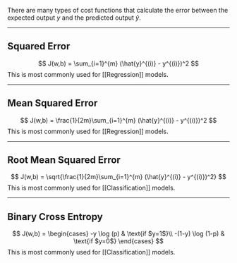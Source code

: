There are many types of cost functions that calculate the error between the expected output $y$ and the predicted output $\hat{y}$.

---
## Squared Error
$$
J(w,b) = \sum_{i=1}^{m} (\hat{y}^{(i)} - y^{(i)})^2
$$
This is most commonly used for [[Regression]] models.

---
## Mean Squared Error

$$
J(w,b) = \frac{1}{2m}\sum_{i=1}^{m} (\hat{y}^{(i)} - y^{(i)})^2
$$
This is most commonly used for [[Regression]] models.

---
## Root Mean Squared Error
$$
J(w,b) = \sqrt{\frac{1}{2m}\sum_{i=1}^{m} (\hat{y}^{(i)} - y^{(i)})^2}
$$
This is most commonly used for [[Classification]] models.

---

## Binary Cross Entropy
$$
J(w,b) = \begin{cases}
  -y \log (p)      & \text{if $y=1$}\\
  -(1-y) \log (1-p) & \text{if $y=0$}
 \end{cases}
$$
This is most commonly used for [[Classification]] models.